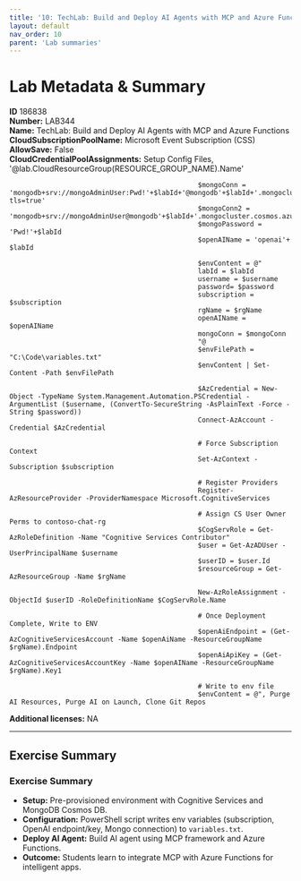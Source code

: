 ```yaml
---
title: '10: TechLab: Build and Deploy AI Agents with MCP and Azure Functions'
layout: default
nav_order: 10
parent: 'Lab summaries'
--- 
```


# Lab Metadata & Summary

**ID** 186838  
**Number:** LAB344  
**Name:** TechLab: Build and Deploy AI Agents with MCP and Azure Functions  
**CloudSubscriptionPoolName:** Microsoft Event Subscription (CSS)  
**AllowSave:** False  
**CloudCredentialPoolAssignments:** Setup Config Files, '@lab.CloudResourceGroup(RESOURCE_GROUP_NAME).Name'
                                                   
                                                   $mongoConn = 'mongodb+srv://mongoAdminUser:Pwd!'+$labId+'@mongodb'+$labId+'.mongocluster.cosmos.azure.com/?tls=true'
                                                   $mongoConn2 = 'mongodb+srv://mongoAdminUser@mongodb'+$labId+'.mongocluster.cosmos.azure.com'
                                                   $mongoPassword = 'Pwd!'+$labId
                                                   $openAIName = 'openai'+ $labId 
                                                   
                                                   $envContent = @"
                                                   labId = $labId
                                                   username = $username
                                                   password= $password
                                                   subscription = $subscription
                                                   rgName = $rgName
                                                   openAIName = $openAIName
                                                   mongoConn = $mongoConn
                                                   "@
                                                   $envFilePath = "C:\Code\variables.txt"
                                                   $envContent | Set-Content -Path $envFilePath
                                                   
                                                   $AzCredential = New-Object -TypeName System.Management.Automation.PSCredential -ArgumentList ($username, (ConvertTo-SecureString -AsPlainText -Force -String $password))
                                                   Connect-AzAccount -Credential $AzCredential
                                                   
                                                   # Force Subscription Context
                                                   Set-AzContext -Subscription $subscription 
                                                   
                                                   # Register Providers
                                                   Register-AzResourceProvider -ProviderNamespace Microsoft.CognitiveServices
                                                   
                                                   # Assign CS User Owner Perms to contoso-chat-rg
                                                   $CogServRole = Get-AzRoleDefinition -Name "Cognitive Services Contributor"
                                                   $user = Get-AzADUser -UserPrincipalName $username
                                                   $userID = $user.Id
                                                   $resourceGroup = Get-AzResourceGroup -Name $rgName
                                                   
                                                   New-AzRoleAssignment -ObjectId $userID -RoleDefinitionName $CogServRole.Name
                                                   
                                                   # Once Deployment Complete, Write to ENV
                                                   $openAiEndpoint = (Get-AzCognitiveServicesAccount -Name $openAiName -ResourceGroupName $rgName).Endpoint
                                                   $openAiApiKey = (Get-AzCognitiveServicesAccountKey -Name $openAIName -ResourceGroupName $rgName).Key1
                                                   
                                                   # Write to env file
                                                   $envContent = @", Purge AI Resources, Purge AI on Launch, Clone Git Repos  
**Additional licenses:** NA  

---

## Exercise Summary
### Exercise Summary
- **Setup:** Pre-provisioned environment with Cognitive Services and MongoDB Cosmos DB.
- **Configuration:** PowerShell script writes env variables (subscription, OpenAI endpoint/key, Mongo connection) to `variables.txt`.
- **Deploy AI Agent:** Build AI agent using MCP framework and Azure Functions.
- **Outcome:** Students learn to integrate MCP with Azure Functions for intelligent apps.

